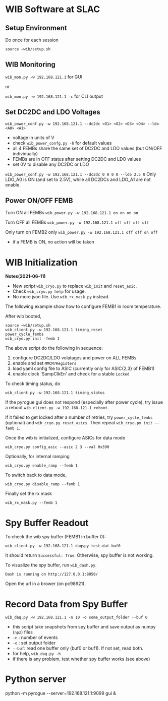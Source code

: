 WIB Software at SLAC
====================
Setup Environment
-----------------
Do once for each session

```
source ~wib/setup.sh
```

WIB Monitoring
--------------
`wib_mon.py -w 192.168.121.1` for GUI

or 

`wib_mon.py -w 192.168.121.1 -c` for CLI output

Set DC2DC and LDO Voltages
--------------------------
```
wib_power_conf.py -w 192.168.121.1 --dc2dc <O1> <O2> <O3> <O4> --ldo <A0> <A1>
```

- voltage in units of V
- check `wib_power_confg.py -h` for default values
- all 4 FEMBs share the same set of DC2DC and LDO values (but ON/OFF individually)
- FEMBs are in OFF status after setting DC2DC and LDO values
- set 0V to disable any DC2DC or LDO

`wib_power_conf.py -w 192.168.121.1 --dc2dc 0 0 0 0 --ldo 2.5 0`
Only LDO_A0 is ON (and set to 2.5V), while all DC2DCs and LDO_A1 are not enable.

Power ON/OFF FEMB
-----------------
Turn ON all FEMBs
`wib_power.py -w 192.168.121.1 on on on on`

Turn OFF all FEMBs
`wib_power.py -w 192.168.121.1 off off off off`

Only turn on FEMB2 only
`wib_power.py -w 192.168.121.1 off off on off`

- if a FEMB is ON, no action will be taken

WIB Initialization
==================
**Notes(2021-06-11)**
- New script `wib_cryo.py` to replace `wib_init` and `reset_asic`.
- Check `wib_cryo.py help` for usage.
- No more json file. Use `wib_rx_mask.py` instead.

The following example show how to configure FEMB1 in room temperature.

After wib booted,
```
source ~wib/setup.sh
wib_client.py -w 192.168.121.1 timing_reset
power_cycle_fembs
wib_cryo.py init -femb 1
```

The above script do the following in sequence:
1. configure DC2DC/LDO volatages and power on ALL FEMBs
2. enable and set `MMCM7Registers`
3. load yaml config file to ASIC (currently only for ASIC{2,3} of FEMB1)
4. enable clock 'SampClkEn' and check for a stable `Locked`

To check timing status, do
```
wib_client.py -w 192.168.121.1 timing_status
```

If the pyrogue gui does not respond (especially after power cycle), 
try issue a reboot `wib_client.py -w 192.168.121.1 reboot`.

If it failed to get locked after a number of retries, 
try `power_cycle_fembs` (optional) and `wib_cryo.py reset_asics`. 
Then repeat `wib_cryo.py init --femb 1`.

Once the wib is initialized, configure ASICs for data mode
```
wib_cryo.py config_asic --asic 2 3 --val 0x390
```

Optionally, for internal ramping
```
wib_cryo.py enable_ramp --femb 1
```
To switch back to data mode,
```
wib_cryo.py disable_ramp --femb 1
```

Finally set the rx mask 
```
wib_rx_mask.py --femb 1
```

Spy Buffer Readout
==================
To check the wib spy buffer (FEMB1 in buffer 0):
```
wib_client.py -w 192.168.121.1 daqspy test.dat buf0
```

It should return `Successful: True`. Otherwise, spy buffer is not working.

To visualize the spy buffer, run `wib_dash.py`.
```
Dash is running on http://127.0.0.1:8050/
```
Open the url in a brower (on pc98921).

Record Data from Spy Buffer
===========================
```
wib_daq.py -w 192.168.121.1 -n 10 -o some_output_folder --buf 0
```

- this script take snapshots from spy buffer and save output as numpy (`npz`) files
- `-n` : number of events
- `-o` : set output folder
- `--buf`: read one buffer only (buf0 or buf1). If not set, read both.
- for help, `wib_daq.py -h`
- if there is any problem, test whether spy buffer works (see above)

Python server
=============
python -m pyrogue --server=192.168.121.1:9099 gui &
